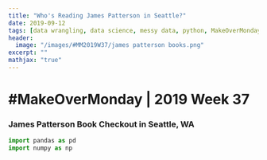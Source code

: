 ```yaml
---
title: "Who's Reading James Patterson in Seattle?"
date: 2019-09-12
tags: [data wrangling, data science, messy data, python, MakeOverMonday]
header:
  image: "/images/#MM2019W37/james patterson books.png"
excerpt: ""
mathjax: "true"
---
```



# #MakeOverMonday | 2019 Week 37
### James Patterson Book Checkout in Seattle, WA


```python
import pandas as pd
import numpy as np
```
